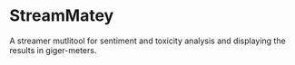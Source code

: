 # StreamMatey
 A streamer mutlitool for sentiment and toxicity analysis and displaying the results in giger-meters.
